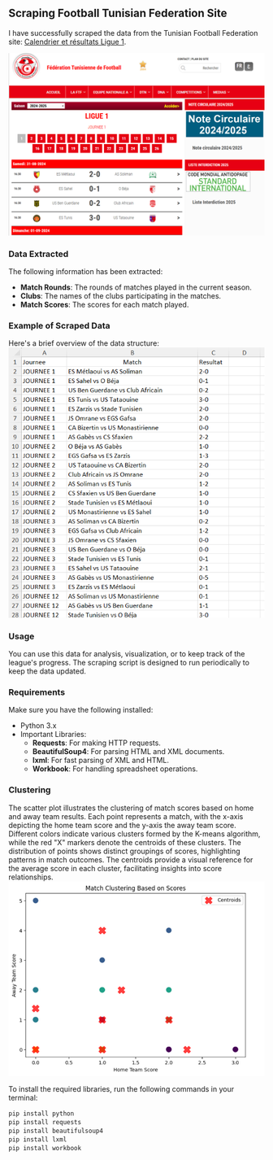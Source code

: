 ## Scraping Football Tunisian Federation Site

I have successfully scraped the data from the Tunisian Football Federation site: [Calendrier et résultats Ligue 1](https://www.ftf.org.tn/fr/calendrier-et-resultats-ligue-1/?journee=1&season=2024-2025). 

![This is the site](ftf.png)

### Data Extracted

The following information has been extracted:

- **Match Rounds**: The rounds of matches played in the current season.
- **Clubs**: The names of the clubs participating in the matches.
- **Match Scores**: The scores for each match played.

### Example of Scraped Data

Here's a brief overview of the data structure:
![This is the exemple](result.png)

### Usage

You can use this data for analysis, visualization, or to keep track of the league's progress. The scraping script is designed to run periodically to keep the data updated.

 ### Requirements

Make sure you have the following installed:

- Python 3.x
- Important Libraries:
  - **Requests**: For making HTTP requests.
  - **BeautifulSoup4**: For parsing HTML and XML documents.
  - **lxml**: For fast parsing of XML and HTML.
  - **Workbook**: For handling spreadsheet operations.
### Clustering
The scatter plot illustrates the clustering of match scores based on home and away team results. Each point represents a match, with the x-axis depicting the home team score and the y-axis the away team score. Different colors indicate various clusters formed by the K-means algorithm, while the red "X" markers denote the centroids of these clusters. The distribution of points shows distinct groupings of scores, highlighting patterns in match outcomes. The centroids provide a visual reference for the average score in each cluster, facilitating insights into score relationships.<br> 
![This is the site](clus.png)

To install the required libraries, run the following commands in your terminal:

```bash
pip install python
pip install requests
pip install beautifulsoup4
pip install lxml
pip install workbook
